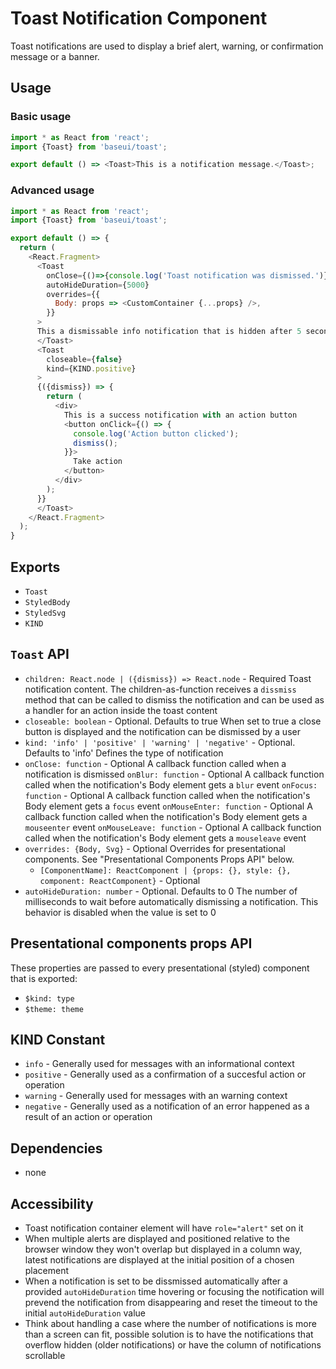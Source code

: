 # Toast Notification Component

Toast notifications are used to display a brief alert, warning, or confirmation message or a banner.

## Usage

### Basic usage

```javascript
import * as React from 'react';
import {Toast} from 'baseui/toast';

export default () => <Toast>This is a notification message.</Toast>;
```

### Advanced usage

```javascript
import * as React from 'react';
import {Toast} from 'baseui/toast';

export default () => {
  return (
    <React.Fragment>
      <Toast
        onClose={()=>{console.log('Toast notification was dismissed.')}}
        autoHideDuration={5000}
        overrides={{
          Body: props => <CustomContainer {...props} />,
        }}
      >
      This a dismissable info notification that is hidden after 5 seconds automatically.
      </Toast>
      <Toast
        closeable={false}
        kind={KIND.positive}
      >
      {({dismiss}) => {
        return (
          <div>
            This is a success notification with an action button
            <button onClick={() => {
              console.log('Action button clicked');
              dismiss();
            }}>
              Take action
            </button>
          </div>
        );
      }}
      </Toast>
    </React.Fragment>
  );
}
```

## Exports

* `Toast`
* `StyledBody`
* `StyledSvg`
* `KIND`

## `Toast` API

* `children: React.node | ({dismiss}) => React.node` - Required
  Toast notification content. The children-as-function receives a `dissmiss` method that can be called to dismiss the notification and can be used as a handler for an action inside the toast content
* `closeable: boolean` - Optional. Defaults to true
  When set to true a close button is displayed and the notification can be dismissed by a user
* `kind: 'info' | 'positive' | 'warning' | 'negative'` - Optional. Defaults to 'info'
  Defines the type of notification
* `onClose: function` - Optional
  A callback function called when a notification is dismissed
  `onBlur: function` - Optional
  A callback function called when the notification's Body element gets a `blur` event
  `onFocus: function` - Optional
  A callback function called when the notification's Body element gets a `focus` event
  `onMouseEnter: function` - Optional
  A callback function called when the notification's Body element gets a `mouseenter` event
  `onMouseLeave: function` - Optional
  A callback function called when the notification's Body element gets a `mouseleave` event
* `overrides: {Body, Svg}` - Optional
  Overrides for presentational components. See "Presentational Components Props API" below.
  * `[ComponentName]: ReactComponent | {props: {}, style: {}, component: ReactComponent}` - Optional
* `autoHideDuration: number` - Optional. Defaults to 0
  The number of milliseconds to wait before automatically dismissing a notification. This behavior is disabled when the value is set to 0

## Presentational components props API

These properties are passed to every presentational (styled) component that is exported:

* `$kind: type`
* `$theme: theme`

## KIND Constant

* `info` - Generally used for messages with an informational context
* `positive` - Generally used as a confirmation of a succesful action or operation  
* `warning` - Generally used for messages with an warning context
* `negative` - Generally used as a notification of an error happened as a result of an action or operation

## Dependencies

* none

## Accessibility

* Toast notification container element will have `role="alert"` set on it
* When multiple alerts are displayed and positioned relative to the browser window they won't overlap but displayed in a column way, latest notifications are displayed at the initial position of a chosen placement
* When a notification is set to be dissmissed automatically after a provided `autoHideDuration` time hovering or focusing the notification will prevend the notification from disappearing and reset the timeout to the initial `autoHideDuration` value
* Think about handling a case where the number of notifications is more than a screen can fit, possible solution is to have the notifications that overflow hidden (older notifications) or have the column of notifications scrollable
